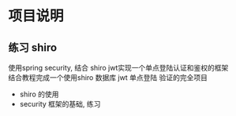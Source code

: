 
# 项目说明  

## 练习 shiro  

使用spring security, 结合 shiro jwt实现一个单点登陆认证和鉴权的框架  
结合教程完成一个使用shiro 数据库 jwt 单点登陆 验证的完全项目  

- shiro 的使用  
- security 框架的基础, 练习  






